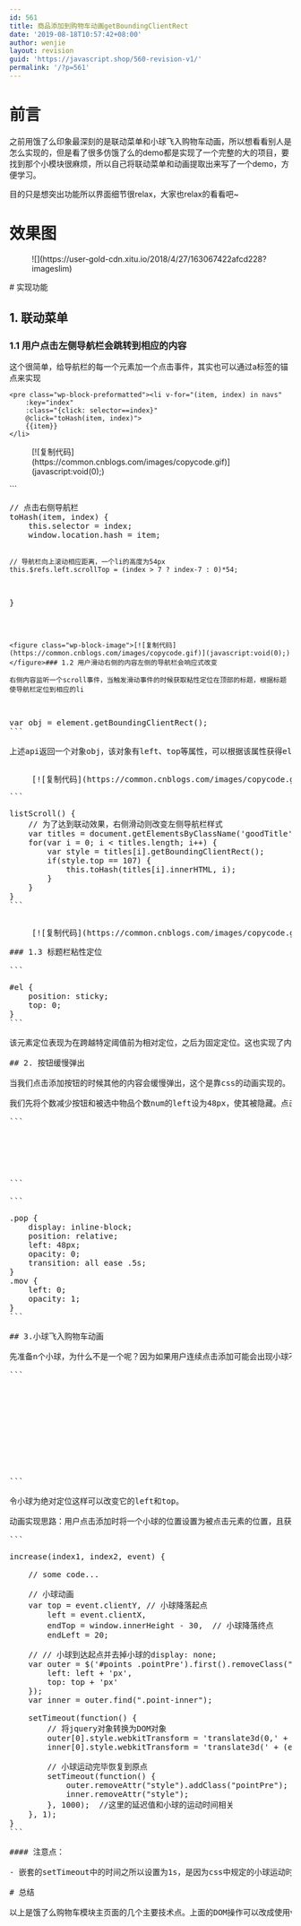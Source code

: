 ```yaml
---
id: 561
title: 商品添加到购物车动画getBoundingClientRect
date: '2019-08-18T10:57:42+08:00'
author: wenjie
layout: revision
guid: 'https://javascript.shop/560-revision-v1/'
permalink: '/?p=561'
---
```


# 前言

之前用饿了么印象最深刻的是联动菜单和小球飞入购物车动画，所以想看看别人是怎么实现的，但是看了很多仿饿了么的demo都是实现了一个完整的大的项目，要找到那个小模块很麻烦，所以自己将联动菜单和动画提取出来写了一个demo，方便学习。

目的只是想突出功能所以界面细节很relax，大家也relax的看看吧~

# 效果图

<figure class="wp-block-image">![](https://user-gold-cdn.xitu.io/2018/4/27/163067422afcd228?imageslim)</figure># 实现功能

## 1. 联动菜单

### 1.1 用户点击左侧导航栏会跳转到相应的内容

这个很简单，给导航栏的每一个元素加一个点击事件，其实也可以通过a标签的锚点来实现

```
<pre class="wp-block-preformatted"><li v-for="(item, index) in navs" 
    :key="index" 
    :class="{click: selector==index}"
    @click="toHash(item, index)">
    {{item}}
</li>
```

<figure class="wp-block-image">[![复制代码](https://common.cnblogs.com/images/copycode.gif)](javascript:void(0);)</figure>```
<pre class="wp-block-preformatted">// 点击右侧导航栏
toHash(item, index) {
    this.selector = index;
    window.location.hash = item; 
    
    // 导航栏向上滚动相应距离，一个li的高度为54px
    this.$refs.left.scrollTop = (index > 7 ? index-7 : 0)*54;
}
```

<figure class="wp-block-image">[![复制代码](https://common.cnblogs.com/images/copycode.gif)](javascript:void(0);)</figure>### 1.2 用户滑动右侧的内容左侧的导航栏会响应式改变

右侧内容监听一个scroll事件，当触发滑动事件的时候获取粘性定位在顶部的标题，根据标题使导航栏定位到相应的li

```
<pre class="wp-block-preformatted">var obj = element.getBoundingClientRect();
```

上述api返回一个对象obj，该对象有left、top等属性，可以根据该属性获得element元素在页面的位置

<figure class="wp-block-image">[![复制代码](https://common.cnblogs.com/images/copycode.gif)](javascript:void(0);)</figure>```
<pre class="wp-block-preformatted">listScroll() {
    // 为了达到联动效果，右侧滑动则改变左侧导航栏样式
    var titles = document.getElementsByClassName('goodTitle');
    for(var i = 0; i < titles.length; i++) {
        var style = titles[i].getBoundingClientRect();
        if(style.top == 107) {
            this.toHash(titles[i].innerHTML, i);
        }
    }
}
```

<figure class="wp-block-image">[![复制代码](https://common.cnblogs.com/images/copycode.gif)](javascript:void(0);)</figure>### 1.3 标题栏粘性定位

```
<pre class="wp-block-preformatted">#el {
    position: sticky;
    top: 0;
}
```

该元素定位表现为在跨越特定阈值前为相对定位，之后为固定定位。这也实现了内容区标题栏始终在顶部的效果。关于粘性定位更多的可以[看这里](https://link.juejin.im/?target=https%3A%2F%2Fwww.cnblogs.com%2Fcoco1s%2Fp%2F6402723.html)

## 2. 按钮缓慢弹出

当我们点击添加按钮的时候其他的内容会缓慢弹出，这个是靠css的动画实现的。

我们先将个数减少按钮和被选中物品个数num的left设为48px，使其被隐藏。点击添加按钮时选择物品个数大于0则让left变为0达到一个缓慢弹出的动画效果。

```
<pre class="wp-block-preformatted"> <div :class="{pop: true, mov: item.num>0}">
    <!---->
 </div>
```

```
<pre class="wp-block-preformatted">.pop {
    display: inline-block;
    position: relative;
    left: 48px;
    opacity: 0;
    transition: all ease .5s;
}
.mov {
    left: 0;
    opacity: 1;
}
```

## 3.小球飞入购物车动画

先准备n个小球，为什么不是一个呢？因为如果用户连续点击添加可能会出现小球不够的情况，所以需要多个小球。

```
<pre class="wp-block-preformatted"><!-- 运动的小球 -->
<div id="points">
    <div class="pointOuter pointPre">
        <div class="point-inner"></div>
    </div>  
    <!--其他n个小球-->
</div>
```

令小球为绝对定位这样可以改变它的left和top。

动画实现思路：用户点击添加时将一个小球的位置设置为被点击元素的位置，且获取目的地位置（购物车位置），当小球抛出时使其运动方式按照贝塞尔曲线过渡。

```
<pre class="wp-block-preformatted">increase(index1, index2, event) { 
    
    // some code...
    
    // 小球动画 
    var top = event.clientY, // 小球降落起点
        left = event.clientX,
        endTop = window.innerHeight - 30,  // 小球降落终点
        endLeft = 20; 

    // // 小球到达起点并去掉小球的display: none;
    var outer = $('#points .pointPre').first().removeClass("pointPre").css({
        left: left + 'px',
        top: top + 'px'
    });
    var inner = outer.find(".point-inner"); 

    setTimeout(function() { 
        // 将jquery对象转换为DOM对象
        outer[0].style.webkitTransform = 'translate3d(0,' + (endTop - top) + 'px,0)';
        inner[0].style.webkitTransform = 'translate3d(' + (endLeft - left) + 'px,0,0)';
        
        // 小球运动完毕恢复到原点
        setTimeout(function() {
            outer.removeAttr("style").addClass("pointPre");
            inner.removeAttr("style");
        }, 1000);  //这里的延迟值和小球的运动时间相关
    }, 1); 
}
```

#### 注意点：

- 嵌套的setTimeout中的时间之所以设置为1s，是因为css中规定的小球运动时间为1s，所以在小球1s运动完以后会令它恢复到原来的位置，你想想，小球一共就只有那么几个，如果不恢复的话下次用户点击了小球就不够啊…

# 总结

以上是饿了么购物车模块主页面的几个主要技术点。上面的DOM操作可以改成使用vue的动画组件 transition 进行优化，感觉会更好，我在项目中使用了transition组件进行优化，代码更加简洁。